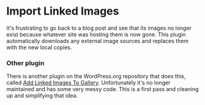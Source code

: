 # Import Linked Images

It's frustrating to go back to a blog post and see that its images no longer exist because whatever site was hosting them is now gone.  This plugin automatically downloads any external image sources and replaces them with the new local copies.

### Other plugin

There is another plugin on the WordPress.org repository that does this, called [Add Linked Images To Gallery](http://wordpress.org/extend/plugins/add-linked-images-to-gallery-v01/).  Unfortunately it's no longer maintained and has some very messy code.  This is a first pass and cleaning up and simplifying that idea.